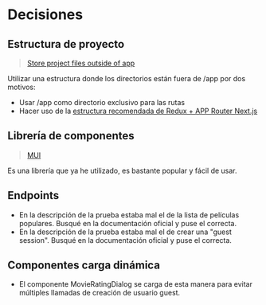 # Decisiones

## Estructura de proyecto

> [Store project files outside of app](https://nextjs.org/docs/app/building-your-application/routing/colocation#store-project-files-outside-of-app)

Utilizar una estructura donde los directorios están fuera de /app por dos motivos:

-   Usar /app como directorio exclusivo para las rutas
-   Hacer uso de la [estructura recomendada de Redux + APP Router Next.js](https://redux-toolkit.js.org/usage/nextjs#folder-structure)

## Librería de componentes

> [MUI](https://mui.com/)

Es una librería que ya he utilizado, es bastante popular y fácil de usar.

## Endpoints
- En la descripción de la prueba estaba mal el de la lista de películas populares. Busqué en la documentación oficial y puse el correcta.
- En la descripción de la prueba estaba mal el de crear una "guest session". Busqué en la documentación oficial y puse el correcta.

## Componentes carga dinámica
- El componente MovieRatingDialog se carga de esta manera para evitar múltiples llamadas de creación de usuario guest.